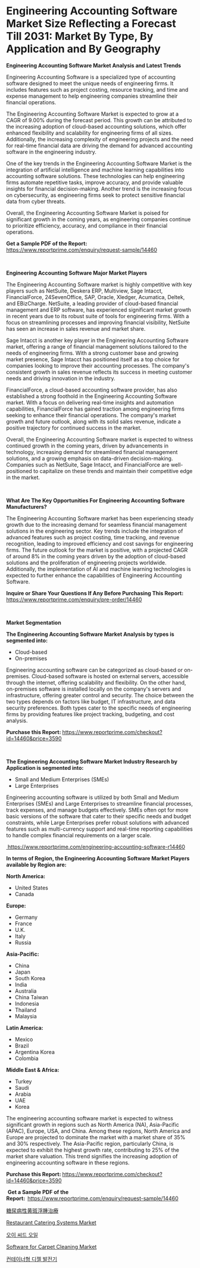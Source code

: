 <p><h1>Engineering Accounting Software Market Size Reflecting a Forecast Till 2031: Market By Type, By Application and By Geography</h1></p><p><strong>Engineering Accounting Software Market Analysis and Latest Trends</strong></p>
<p><p>Engineering Accounting Software is a specialized type of accounting software designed to meet the unique needs of engineering firms. It includes features such as project costing, resource tracking, and time and expense management to help engineering companies streamline their financial operations.</p><p>The Engineering Accounting Software Market is expected to grow at a CAGR of 9.00% during the forecast period. This growth can be attributed to the increasing adoption of cloud-based accounting solutions, which offer enhanced flexibility and scalability for engineering firms of all sizes. Additionally, the increasing complexity of engineering projects and the need for real-time financial data are driving the demand for advanced accounting software in the engineering industry.</p><p>One of the key trends in the Engineering Accounting Software Market is the integration of artificial intelligence and machine learning capabilities into accounting software solutions. These technologies can help engineering firms automate repetitive tasks, improve accuracy, and provide valuable insights for financial decision-making. Another trend is the increasing focus on cybersecurity, as engineering firms seek to protect sensitive financial data from cyber threats.</p><p>Overall, the Engineering Accounting Software Market is poised for significant growth in the coming years, as engineering companies continue to prioritize efficiency, accuracy, and compliance in their financial operations.</p></p>
<p><strong>Get a Sample PDF of the Report:&nbsp;</strong> <a href="https://www.reportprime.com/enquiry/request-sample/14460">https://www.reportprime.com/enquiry/request-sample/14460</a></p>
<p>&nbsp;</p>
<p><strong>Engineering Accounting Software Major Market Players</strong></p>
<p><p>The Engineering Accounting Software market is highly competitive with key players such as NetSuite, Deskera ERP, Multiview, Sage Intacct, FinancialForce, 24SevenOffice, SAP, Oracle, Xledger, Acumatica, Deltek, and EBizCharge. NetSuite, a leading provider of cloud-based financial management and ERP software, has experienced significant market growth in recent years due to its robust suite of tools for engineering firms. With a focus on streamlining processes and improving financial visibility, NetSuite has seen an increase in sales revenue and market share.</p><p>Sage Intacct is another key player in the Engineering Accounting Software market, offering a range of financial management solutions tailored to the needs of engineering firms. With a strong customer base and growing market presence, Sage Intacct has positioned itself as a top choice for companies looking to improve their accounting processes. The company's consistent growth in sales revenue reflects its success in meeting customer needs and driving innovation in the industry.</p><p>FinancialForce, a cloud-based accounting software provider, has also established a strong foothold in the Engineering Accounting Software market. With a focus on delivering real-time insights and automation capabilities, FinancialForce has gained traction among engineering firms seeking to enhance their financial operations. The company's market growth and future outlook, along with its solid sales revenue, indicate a positive trajectory for continued success in the market.</p><p>Overall, the Engineering Accounting Software market is expected to witness continued growth in the coming years, driven by advancements in technology, increasing demand for streamlined financial management solutions, and a growing emphasis on data-driven decision-making. Companies such as NetSuite, Sage Intacct, and FinancialForce are well-positioned to capitalize on these trends and maintain their competitive edge in the market.</p></p>
<p>&nbsp;</p>
<p><strong>What Are The Key Opportunities For Engineering Accounting Software Manufacturers?</strong></p>
<p><p>The Engineering Accounting Software market has been experiencing steady growth due to the increasing demand for seamless financial management solutions in the engineering sector. Key trends include the integration of advanced features such as project costing, time tracking, and revenue recognition, leading to improved efficiency and cost savings for engineering firms. The future outlook for the market is positive, with a projected CAGR of around 8% in the coming years driven by the adoption of cloud-based solutions and the proliferation of engineering projects worldwide. Additionally, the implementation of AI and machine learning technologies is expected to further enhance the capabilities of Engineering Accounting Software.</p></p>
<p><strong>Inquire or Share Your Questions If Any Before Purchasing This Report:</strong> <a href="https://www.reportprime.com/enquiry/pre-order/14460">https://www.reportprime.com/enquiry/pre-order/14460</a></p>
<p>&nbsp;</p>
<p><strong>Market Segmentation</strong></p>
<p><strong>The Engineering Accounting Software Market Analysis by types is segmented into:</strong></p>
<p><ul><li>Cloud-based</li><li>On-premises</li></ul></p>
<p><p>Engineering accounting software can be categorized as cloud-based or on-premises. Cloud-based software is hosted on external servers, accessible through the internet, offering scalability and flexibility. On the other hand, on-premises software is installed locally on the company's servers and infrastructure, offering greater control and security. The choice between the two types depends on factors like budget, IT infrastructure, and data security preferences. Both types cater to the specific needs of engineering firms by providing features like project tracking, budgeting, and cost analysis.</p></p>
<p><strong>Purchase this Report:&nbsp;</strong><a href="https://www.reportprime.com/checkout?id=14460&price=3590">https://www.reportprime.com/checkout?id=14460&price=3590</a></p>
<p>&nbsp;</p>
<p><strong>The Engineering Accounting Software Market Industry Research by Application is segmented into:</strong></p>
<p><ul><li>Small and Medium Enterprises (SMEs)</li><li>Large Enterprises</li></ul></p>
<p><p>Engineering accounting software is utilized by both Small and Medium Enterprises (SMEs) and Large Enterprises to streamline financial processes, track expenses, and manage budgets effectively. SMEs often opt for more basic versions of the software that cater to their specific needs and budget constraints, while Large Enterprises prefer robust solutions with advanced features such as multi-currency support and real-time reporting capabilities to handle complex financial requirements on a larger scale.</p></p>
<p><a href="https://www.reportprime.com/engineering-accounting-software-r14460">&nbsp;https://www.reportprime.com/engineering-accounting-software-r14460</a></p>
<p><strong>In terms of Region, the Engineering Accounting Software Market Players available by Region are:</strong></p>
<p>
    <p> <strong> North America: </strong>
        <ul>
            <li>United States</li>
            <li>Canada</li>
        </ul>
        </p> 
    <p> <strong> Europe: </strong>
        <ul>
            <li>Germany</li>
            <li>France</li>
            <li>U.K.</li>
            <li>Italy</li>
            <li>Russia</li>
        </ul>
        </p> 
    <p> <strong> Asia-Pacific: </strong>
        <ul>
            <li>China</li>
            <li>Japan</li>
            <li>South Korea</li>
            <li>India</li>
            <li>Australia</li>
            <li>China Taiwan</li>
            <li>Indonesia</li>
            <li>Thailand</li>
            <li>Malaysia</li>
        </ul>
        </p> 
    <p> <strong> Latin America: </strong>
        <ul>
            <li>Mexico</li>
            <li>Brazil</li>
            <li>Argentina Korea</li>
            <li>Colombia</li>
        </ul>
        </p> 
    <p> <strong> Middle East & Africa: </strong>
        <ul>
            <li>Turkey</li>
            <li>Saudi</li>
            <li>Arabia</li>
            <li>UAE</li>
            <li>Korea</li>
        </ul>
    </p>
    </p>
<p><p>The engineering accounting software market is expected to witness significant growth in regions such as North America (NA), Asia-Pacific (APAC), Europe, USA, and China. Among these regions, North America and Europe are projected to dominate the market with a market share of 35% and 30% respectively. The Asia-Pacific region, particularly China, is expected to exhibit the highest growth rate, contributing to 25% of the market share valuation. This trend signifies the increasing adoption of engineering accounting software in these regions.</p></p>
<p><strong>Purchase this Report: </strong><a href="https://www.reportprime.com/checkout?id=14460&price=3590">https://www.reportprime.com/checkout?id=14460&price=3590</a></p>
<p>&nbsp;<strong>Get a Sample PDF of the Report:&nbsp;&nbsp;</strong><a href="https://www.reportprime.com/enquiry/request-sample/14460">https://www.reportprime.com/enquiry/request-sample/14460</a></p>
<p><strong></strong></p>
<p><p><a href="https://medium.com/@orlohagenes_12279/%E7%B3%96%E5%B0%BF%E7%97%85%E6%80%A7%E9%BB%84%E6%96%91%E6%B5%AE%E8%85%AB%E6%B2%BB%E7%99%82%E5%B8%82%E5%A0%B4%E5%B1%95%E6%9C%9B-%E5%AE%8C%E5%85%A8%E7%94%A3%E6%A5%AD%E5%88%86%E6%9E%90-2024%E5%B9%B4%E3%81%8B%E3%82%892031%E5%B9%B4%E3%81%BE%E3%81%A7-f18aac0a7703">糖尿病性黄斑浮腫治療</a></p><p><a href="https://github.com/gcimaudf65/Market-Research-Report-List-1/blob/main/restaurant-catering-systems-market.md">Restaurant Catering Systems Market</a></p><p><a href="https://medium.com/@obiemante1922/%EC%98%A4%EC%9D%B4-%EC%A2%85%EC%9E%90-%EC%98%A4%EC%9D%BC-%EC%8B%9C%EC%9E%A5-%EC%A0%90%EC%9C%A0%EC%9C%A8-%EB%B0%8F-%EC%8B%9C%EC%9E%A5-%EB%B6%84%EC%84%9D-%EC%84%B1%EC%9E%A5-%ED%8A%B8%EB%A0%8C%EB%93%9C-%EB%B0%8F-%EC%98%88%EC%B8%A1-%EA%B8%B0%EA%B0%84-2024%EB%85%84-2031%EB%85%84-6f41f5c71a8d">오이 씨드 오일</a></p><p><a href="https://github.com/pennyaldbrittonh658/Market-Research-Report-List-1/blob/main/software-for-carpet-cleaning-market.md">Software for Carpet Cleaning Market</a></p><p><a href="https://medium.com/@jaleelweissnat2022/%EC%BB%A8%ED%85%8C%EC%9D%B4%EB%84%88%ED%99%94%EB%90%9C-%EB%94%94%EC%A0%A4-%EB%B0%9C%EC%A0%84%EA%B8%B0-%EC%8B%9C%EC%9E%A5-%EA%B7%9C%EB%AA%A8%EB%8A%94-%EC%97%B0%ED%8F%89%EA%B7%A0-%EC%84%B1%EC%9E%A5%EB%A5%A0-14-3-%EB%A1%9C-%EC%84%B1%EC%9E%A5%ED%95%98%EA%B3%A0-%EC%9E%88%EC%9C%BC%EB%A9%B0-%EC%9D%B4-%EB%B3%B4%EA%B3%A0%EC%84%9C%EB%8A%94-%EC%9C%A0%ED%98%95-%EC%9D%91%EC%9A%A9-%EC%84%B1%EC%9E%A5-%EB%B0%8F-2024%EB%85%84%EB%B6%80%ED%84%B0-2031%EB%85%84%EA%B9%8C%EC%A7%80%EC%9D%98-%EC%98%88%EC%B8%A1-%EB%B6%84%EC%84%9D%EC%9D%84-%EB%8B%A4%EB%A3%B9%EB%8B%88%EB%8B%A4-d1fa8b0479e1">컨테이너형 디젤 발전기</a></p></p>